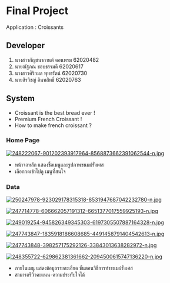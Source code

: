 # Final Project

Application : Croissants

## Developer

1. นางสาวกัญชนากานต์ ดอนพรม 62020482
2. นายณัฐภณ ชอบธรรมดี 62020617
3. นางสาวศิริกมล พุทธรัตน์ 62020730
4. นายสิรวิชญ์ อินทสิทธิ์ 62020763

## System

- Croissant is the best bread ever !
- Premium French Croissant !
- How to make french croissant ?

### Home Page

[![248222067-901202393917964-8568873662391062544-n.jpg](https://i.postimg.cc/8PHZBXzw/248222067-901202393917964-8568873662391062544-n.jpg)](https://postimg.cc/N5K8Q4Tr)

- หน้าจอหลัก แสดงชื่อเมนูและรูปภาพขนมฝรั่งเศส
- เลือกกดเข้าไปดู เมนูที่สนใจ

### Data

[![250247978-923029178315318-8531947687042232780-n.jpg](https://i.postimg.cc/HkPn5HDm/250247978-923029178315318-8531947687042232780-n.jpg)](https://postimg.cc/yDc74M8p)

[![247714778-606662057191312-6651377017559925193-n.jpg](https://i.postimg.cc/QCbxMZkR/247714778-606662057191312-6651377017559925193-n.jpg)](https://postimg.cc/648NHSP0)

[![249019254-945826349345303-6197305507887164328-n.jpg](https://i.postimg.cc/4xnNXMKS/249019254-945826349345303-6197305507887164328-n.jpg)](https://postimg.cc/NKqw4dk6)

[![247743847-1835918186608685-4491458791404542613-n.jpg](https://i.postimg.cc/SKMSMMfL/247743847-1835918186608685-4491458791404542613-n.jpg)](https://postimg.cc/CZwpydtd)

[![247743848-398257175292126-33843013638282972-n.jpg](https://i.postimg.cc/qRHkXv1P/247743848-398257175292126-33843013638282972-n.jpg)](https://postimg.cc/nsTbnpb2)

[![248355722-629862381361662-2094500615747136220-n.jpg](https://i.postimg.cc/5ynbVqfJ/248355722-629862381361662-2094500615747136220-n.jpg)](https://postimg.cc/wRyS5Nt4)

- ภายในเมนู แสดงข้อมูลรายละเอียด ขั้นตอนวิธีการทำขนมฝรั่งเศส
- สามารถรีวิวคะแนน-ความประทับใจได้